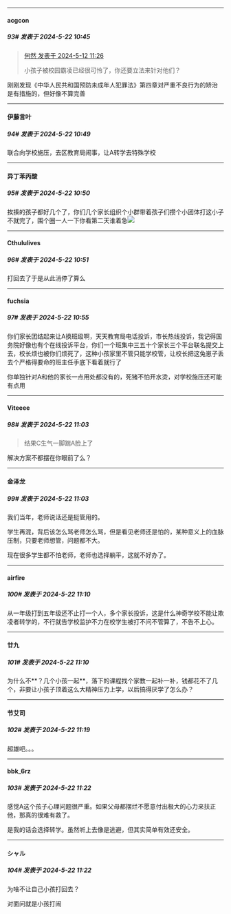 ﻿
*****

####  acgcon  
##### 93#       发表于 2024-5-22 10:45

<blockquote><a href="httphttps://bbs.saraba1st.com/2b/forum.php?mod=redirect&amp;goto=findpost&amp;pid=64893739&amp;ptid=2183428" target="_blank">何然 发表于 2024-5-12 11:26</a>

小孩子被校园霸凌已经很可怜了，你还要立法来针对他们？</blockquote>
刚刚发现《中华人民共和国预防未成年人犯罪法》第四章对严重不良行为的矫治 是有措施的，但好像不算完善


*****

####  伊藤言叶  
##### 94#       发表于 2024-5-22 10:49

联合向学校施压，去区教育局闹事，让A转学去特殊学校

*****

####  异丁苯丙酸  
##### 95#       发表于 2024-5-22 10:50

挨揍的孩子都好几个了，你们几个家长组织个小群带着孩子们攒个小团体打这小子不就完了，围个圈一人一下你看第二天谁着急<img src="https://static.saraba1st.com/image/smiley/face2017/034.png" referrerpolicy="no-referrer">

*****

####  Cthululives  
##### 96#       发表于 2024-5-22 10:51

打回去了于是从此消停了算么


*****

####  fuchsia  
##### 97#       发表于 2024-5-22 10:55

你们家长团结起来让A换班级啊，天天教育局电话投诉，市长热线投诉，我记得国务院好像也有个在线投诉平台，你们一个班集中三五十个家长三个平台联名提交上去，校长烦也被你们烦死了，这种小孩家里不管只能学校管，让校长把这兔崽子丢去个严格得要命的班主任手底下看着就行了

你单独针对A和他的家长一点用处都没有的，死猪不怕开水烫，对学校施压还可能有点用


*****

####  Viteeee  
##### 98#       发表于 2024-5-22 11:03

<blockquote>结果C生气一脚踹A脸上了</blockquote>

解决方案不都摆在你眼前了么？

*****

####  金泽龙  
##### 99#       发表于 2024-5-22 11:03

我们当年，老师说话还是挺管用的。

学生再混，背后该怎么骂老师怎么骂，但是看见老师还是怕的，某种意义上的血脉压制，只要老师想管，问题都不大。

现在很多学生都不怕老师，老师也选择躺平，这就不好办了。


*****

####  airfire  
##### 100#       发表于 2024-5-22 11:10

从一年级打到五年级还不止打一个人，多个家长投诉，这是什么神奇学校不能让欺凌者转学的，不行就告学校监护不力在校学生被打不问不管算了，不告不上心。

*****

####  廿九  
##### 101#       发表于 2024-5-22 11:10

为什么不**？几个小孩一起**，落下的课程找个家教一起补一补，钱都花不了几个，非要让小孩子顶着这么大精神压力上学，以后搞得厌学了怎么办？


*****

####  节艾司  
##### 102#       发表于 2024-5-22 11:19

超雄吧。。。

*****

####  bbk_6rz  
##### 103#       发表于 2024-5-22 11:22

感觉A这个孩子心理问题很严重。如果父母都摆烂不愿意付出极大的心力来扶正他，那真的很难有救了。

是我的话会选择转学。虽然听上去像是逃避，但其实简单有效还安全。


*****

####  シャル  
##### 104#       发表于 2024-5-22 11:22

为啥不让自己小孩打回去？

对面问就是小孩打闹

